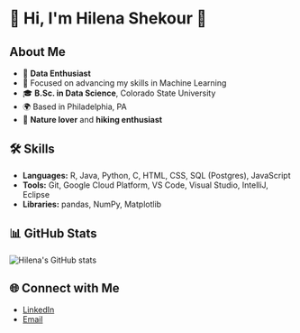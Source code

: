 
# 🌸 Hi, I'm Hilena Shekour 🌸

## About Me
- 🌟 **Data Enthusiast**
- 🌱 Focused on advancing my skills in Machine Learning
- 🎓 **B.Sc. in Data Science**, Colorado State University
- 🌍 Based in Philadelphia, PA
- 🌿 **Nature lover** and **hiking enthusiast**

## 🛠️ Skills
- **Languages:** R, Java, Python, C, HTML, CSS, SQL (Postgres), JavaScript
- **Tools:** Git, Google Cloud Platform, VS Code, Visual Studio, IntelliJ, Eclipse
- **Libraries:** pandas, NumPy, Matplotlib

## 📊 GitHub Stats
![Hilena's GitHub stats](https://github-readme-stats.vercel.app/api?username=hilena&show_icons=true&theme=radical)

## 🌐 Connect with Me
- [LinkedIn](https://linkedin.com/in/hilenashekour)
- [Email](mailto:hilenashekour@gmail.com)
